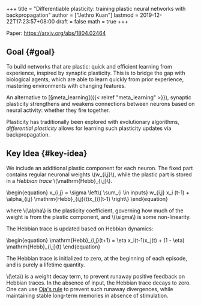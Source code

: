 +++
title = "Differentiable plasticity: training plastic neural networks with backpropagation"
author = ["Jethro Kuan"]
lastmod = 2019-12-22T17:23:57+08:00
draft = false
math = true
+++

Paper: <https://arxiv.org/abs/1804.02464>


## Goal {#goal}

To build networks that are plastic: quick and efficient learning from
experience, inspired by synaptic plasticity. This is to bridge the gap
with biological agents, which are able to learn quickly from prior
experience, mastering environments with changing features.

An alternative to [§meta\_learning]({{< relref "meta_learning" >}}), synaptic plasticity strengthens and
weakens connections between neurons based on neural activity: whether
they fire together.

Plasticity has traditionally been explored with evolutionary
algorithms, _differential plasticity_ allows for learning such
plasticity updates via backpropagation.


## Key Idea {#key-idea}

We include an additional plastic component for each neuron. The fixed
part contains regular neuronal weights \\(w\_{i,j}\\), while the plastic
part is stored in a _Hebbian trace_ \\(\mathrm{Hebb}\_{i,j}\\).

\begin{equation}
  x\_{i,j} = \sigma \left\\{ \sum\_{i \in inputs} w\_{i,j} x\_i (t-1) +
  \alpha\_{i,j} \mathrm{Hebb}\_{i,j}(t)x\_{i}(t-1) \right\\}
\end{equation}

where \\(\alpha\\) is the plasticity coefficient, governing how much of
the weight is from the plastic component, and \\(\sigma\\) is some
non-linearity.

The Hebbian trace is updated based on Hebbian dynamics:

\begin{equation}
  \mathrm{Hebb}\_{i,j}(t+1) = \eta x\_i(t-1)x\_j(t) + (1 - \eta) \mathrm{Hebb}\_{i,j}(t)
\end{equation}

The Hebbian trace is initialized to zero, at the beginning of each
episode, and is purely a lifetime quantity.

\\(\eta\\) is a weight decay term, to prevent runaway positive feedback on
Hebbian traces. In the absence of input, the Hebbian trace decays to
zero. One can use [Oja's rule](https://en.wikipedia.org/wiki/Oja%27s%5Frule) to prevent such runaway divergences,
while maintaining stable long-term memories in absence of stimulation.
